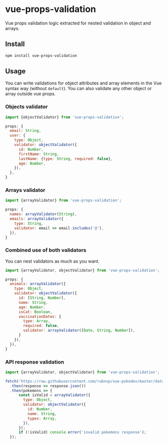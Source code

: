 # vue-props-validation
Vue props validation logic extracted for nested validation in object and arrays.

## Install

```bash
npm install vue-props-validation
```

## Usage
You can write validations for object attributes and array elements in the Vue syntax way (without `default`). You can also validate any other object or array outside vue props.

### Objects validator
```js
import {objectValidator} from 'vue-props-validation';

props: {
  email: String,
  user: {
    type: Object,
    validator: objectValidator({
      id: Number,
      firstName: String,
      lastName: {type: String, required: false},
      age: Number,
    }),
  },
}
```

### Arrays validator
```js
import {arrayValidator} from 'vue-props-validation';

props: {
  names: arrayValidator(String),
  emails: arrayValidator({
    type: String,
    validator: email => email.includes('@'),
  }),
}
```

### Combined use of both validators
You can nest validators as much as you want.
```js
import {arrayValidator, objectValidator} from 'vue-props-validation';

props: {
  animals: arrayValidator({
    type: Object,
    validator: objectValidator({
      id: [String, Number],
      name: String,
      age: Number,
      isCat: Boolean,
      vaccinationDates: {
        type: Array,
        required: false,
        validator: arrayValidator([Date, String, Number]),
      }
    }),
  }),
}
```

### API response validation
```js
import {arrayValidator, objectValidator} from 'vue-props-validation';

fetch('https://raw.githubusercontent.com/rubnvp/vue-pokedex/master/data/pokemons.json') 
  .then(response => response.json())
  .then(pokemons => {
      const isValid = arrayValidator({
        type: Object,
        validator: objectValidator({
          id: Number,
          name: String,
          types: Array,
        }),
      });
      if (!isValid) console.error('invalid pokemons response');
  });
```